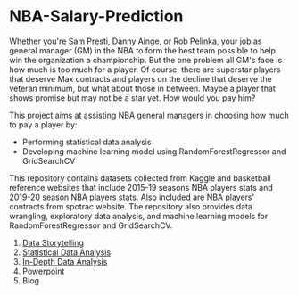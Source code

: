# NBA-Salary-Prediction

Whether you're Sam Presti, Danny Ainge, or Rob Pelinka, your job as general manager (GM) in the NBA to form the best team 
possible to help win the organization a championship. But the one problem all GM's face is how much is too much for a player. 
Of course, there are superstar players that deserve Max contracts and players on the decline that deserve the veteran minimum, 
but what about those in between. Maybe a player that shows promise but may not be a star yet. How would you pay him?

This project aims at assisting NBA general managers in choosing how much to pay a player by:
- Performing statistical data analysis
- Developing machine learning model using RandomForestRegressor and GridSearchCV

This repository contains datasets collected from Kaggle and basketball reference websites that include 2015-19 seasons NBA 
players stats and 2019-20 season NBA players stats. Also included are NBA players' contracts from spotrac website. 
The repository also provides data wrangling, exploratory data analysis, and machine learning models for RandomForestRegressor 
and GridSearchCV.

1. [Data Storytelling](https://github.com/terrenceturner/NBA-Salary-Prediction/blob/master/Data%20Storytelling.ipynb)
2. [Statistical Data Analysis](https://github.com/terrenceturner/NBA-Salary-Prediction/blob/master/Statistical%20Data%20Analysis.ipynb)
3. [In-Depth Data Analysis](https://github.com/terrenceturner/NBA-Salary-Prediction/blob/master/In-Depth%20Data%20Analysis.ipynb)
4. Powerpoint
5. Blog
